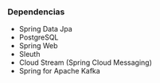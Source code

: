 ### Dependencias
* Spring Data Jpa
* PostgreSQL 
* Spring Web
* Sleuth
* Cloud Stream (Spring Cloud Messaging)
* Spring for Apache Kafka